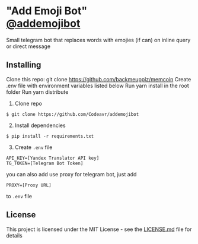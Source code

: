# "Add Emoji Bot" <br> [@addemojibot](http://t.me/addemojibot)

Small telegram bot that replaces words with emojies (if can) on inline query or direct message

## Installing
Clone this repo: git clone https://github.com/backmeupplz/memcoin
Create .env file with environment variables listed below
Run yarn install in the root folder
Run yarn distribute

1) Clone repo
```
$ git clone https://github.com/Codeavr/addemojibot
```
2) Install dependencies
```
$ pip install -r requirements.txt
```
3) Create `.env` file
```
API_KEY=[Yandex Translator API key]
TG_TOKEN=[Telegram Bot Token]
```
you can also add use proxy for telegram bot, just add
```
PROXY=[Proxy URL]
```
to `.env` file

## License

This project is licensed under the MIT License - see the [LICENSE.md](LICENSE.md) file for details